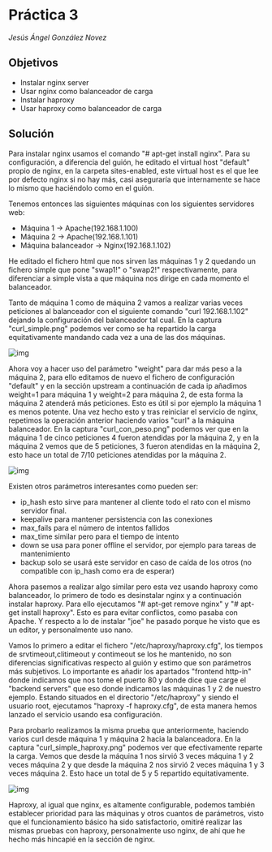 # Práctica 3
*Jesús Ángel González Novez*
## Objetivos
* Instalar nginx server
* Usar nginx como balanceador de carga
* Instalar haproxy
* Usar haproxy como balanceador de carga

## Solución
Para instalar nginx usamos el comando "# apt-get install nginx". Para su configuración, a diferencia del guión, he editado el virtual host "default" propio de nginx, en la carpeta sites-enabled, este virtual host es el que lee por defecto nginx si no hay más, casi aseguraría que internamente se hace lo mismo que haciéndolo como en el guión.

Tenemos entonces las siguientes máquinas con los siguientes servidores web:
* Máquina 1 -> Apache(192.168.1.100)
* Máquina 2 -> Apache(192.168.1.101)
* Máquina balanceador -> Nginx(192.168.1.102) 

He editado el fichero html que nos sirven las máquinas 1 y 2 quedando un fichero simple que pone "swap1!" o "swap2!" respectivamente, para diferenciar a simple vista a que máquina nos dirige en cada momento el balanceador.

Tanto de máquina 1 como de máquina 2 vamos a realizar varias veces peticiones al balanceador con el siguiente comando "curl 192.168.1.102" dejando la configuración del balanceador tal cual. En la captura "curl_simple.png" podemos ver como se ha repartido la carga equitativamente mandando cada vez a una de las dos máquinas.

![img](https://github.com/jesusgn90/SWAP2015/blob/master/Practicas/Practica3/curl_simple.png)

Ahora voy a hacer uso del parámetro "weight" para dar más peso a la máquina 2, para ello editamos de nuevo el fichero de configuración "default" y en la sección upstream a continuación de cada ip añadimos weight=1 para máquina 1 y weight=2 para máquina 2, de esta forma la máquina 2 atenderá más peticiones. Esto es útil si por ejemplo la máquina 1 es menos potente. Una vez hecho esto y tras reiniciar el servicio de nginx, repetimos la operación anterior haciendo varios "curl" a la máquina balanceador. En la captura "curl_con_peso.png" podemos ver que en la máquina 1 de cinco peticiones 4 fueron atendidas por la máquina 2, y en la máquina 2 vemos que de 5 peticiones, 3 fueron atendidas en la máquina 2, esto hace un total de 7/10 peticiones atendidas por la máquina 2.

![img](https://github.com/jesusgn90/SWAP2015/blob/master/Practicas/Practica3/curl_con_peso.png)

Existen otros parámetros interesantes como pueden ser:
* ip_hash esto sirve para mantener al cliente todo el rato con el mismo servidor final.
* keepalive para mantener persistencia con las conexiones
* max_fails para el número de intentos fallidos
* max_time similar pero para el tiempo de intento 
* down se usa para poner offline el servidor, por ejemplo para tareas de mantenimiento
* backup solo se usará este servidor en caso de caída de los otros (no compatible con ip_hash como era de esperar)

Ahora pasemos a realizar algo similar pero esta vez usando haproxy como balanceador, lo primero de todo es desinstalar nginx y a continuación instalar haproxy. Para ello ejecutamos "# apt-get remove nginx" y "# apt-get install haproxy". Esto es para evitar conflictos, como pasaba con Apache. Y respecto a lo de instalar "joe" he pasado porque he visto que es un editor, y personalmente uso nano.

Vamos lo primero a editar el fichero "/etc/haproxy/haproxy.cfg", los tiempos de srvtimeout,clitimeout y contimeout se los he mantenido, no son diferencias significativas respecto al guión y estimo que son parámetros más subjetivos. Lo importante es añadir los apartados "frontend http-in" donde indicamos que nos tome el puerto 80 y donde dice que carge el "backend servers" que eso donde indicamos las máquinas 1 y 2 de nuestro ejemplo. Estando situados en el directorio "/etc/haproxy" y siendo el usuario root, ejecutamos "haproxy -f haproxy.cfg", de esta manera hemos lanzado el servicio usando esa configuración.

Para probarlo realizamos la misma prueba que anteriormente, haciendo varios curl desde máquina 1 y máquina 2 hacia la balanceadora. En la captura "curl_simple_haproxy.png" podemos ver que efectivamente reparte la carga. Vemos que desde la máquina 1 nos sirvió 3 veces máquina 1 y 2 veces máquina 2 y que desde la máquina 2 nos sirvió 2 veces máquina 1 y 3 veces máquina 2. Esto hace un total de 5 y 5 repartido equitativamente.

![img](https://github.com/jesusgn90/SWAP2015/blob/master/Practicas/Practica3/curl_simple_haproxy.png)

Haproxy, al igual que nginx, es altamente configurable, podemos también establecer prioridad para las máquinas y otros cuantos de parámetros, visto que el funcionamiento básico ha sido satisfactorio, omitiré realizar las mismas pruebas con haproxy, personalmente uso nginx, de ahí que he hecho más hincapié en la sección de nginx.




